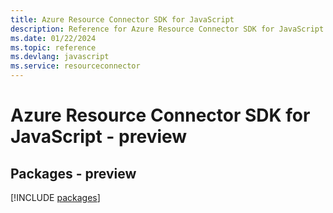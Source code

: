 ```yaml
---
title: Azure Resource Connector SDK for JavaScript
description: Reference for Azure Resource Connector SDK for JavaScript
ms.date: 01/22/2024
ms.topic: reference
ms.devlang: javascript
ms.service: resourceconnector
---
```

# Azure Resource Connector SDK for JavaScript - preview
## Packages - preview
[!INCLUDE [packages](resource-connector-index.md)]